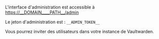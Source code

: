 L'interface d'administration est accessible à <https://__DOMAIN____PATH__/admin>

Le jeton d'administration est : `__ADMIN_TOKEN__`

Vous pourrez inviter des utilisateurs dans votre instance de Vaultwarden.
